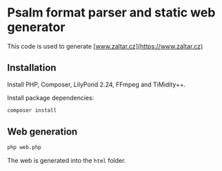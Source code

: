# Psalm format parser and static web generator

This code is used to generate 
[www.zaltar.cz](https://www.zaltar.cz)

## Installation

Install PHP, Composer, LilyPond 2.24, FFmpeg and TiMidity++.

Install package dependencies:

```bash
composer install
```

## Web generation

```bash
php web.php
```

The web is generated into the `html` folder.
